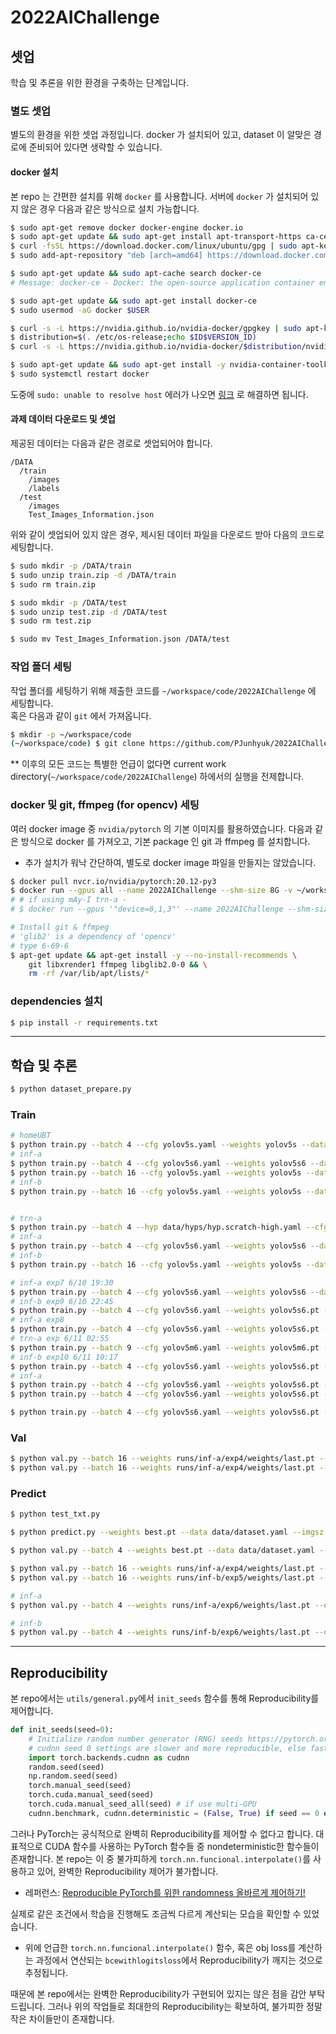 # 2022AIChallenge

## 셋업

학습 및 추론을 위한 환경을 구축하는 단계입니다.  

### 별도 셋업

별도의 환경을 위한 셋업 과정입니다. docker 가 설치되어 있고, dataset 이 알맞은 경로에 준비되어 있다면 생략할 수 있습니다.  

#### docker 설치

본 repo 는 간편한 설치를 위해 `docker` 를 사용합니다. 서버에 `docker` 가 설치되어 있지 않은 경우 다음과 같은 방식으로 설치 가능합니다.  

```bash
$ sudo apt-get remove docker docker-engine docker.io
$ sudo apt-get update && sudo apt-get install apt-transport-https ca-certificates curl software-properties-common
$ curl -fsSL https://download.docker.com/linux/ubuntu/gpg | sudo apt-key add -
$ sudo add-apt-repository "deb [arch=amd64] https://download.docker.com/linux/ubuntu $(lsb_release -cs) stable"

$ sudo apt-get update && sudo apt-cache search docker-ce
# Message: docker-ce - Docker: the open-source application container engine

$ sudo apt-get update && sudo apt-get install docker-ce
$ sudo usermod -aG docker $USER

$ curl -s -L https://nvidia.github.io/nvidia-docker/gpgkey | sudo apt-key add -
$ distribution=$(. /etc/os-release;echo $ID$VERSION_ID)
$ curl -s -L https://nvidia.github.io/nvidia-docker/$distribution/nvidia-docker.list | sudo tee /etc/apt/sources.list.d/nvidia-docker.list

$ sudo apt-get update && sudo apt-get install -y nvidia-container-toolkit
$ sudo systemctl restart docker
```

도중에 `sudo: unable to resolve host` 에러가 나오면 [링크](https://extrememanual.net/33739) 로 해결하면 됩니다.

#### 과제 데이터 다운로드 및 셋업

제공된 데이터는 다음과 같은 경로로 셋업되어야 합니다.  

```
/DATA
  /train
    /images
    /labels
  /test
    /images
    Test_Images_Information.json
```

위와 같이 셋업되어 있지 않은 경우, 제시된 데이터 파일을 다운로드 받아 다음의 코드로 세팅합니다.

```bash
$ sudo mkdir -p /DATA/train
$ sudo unzip train.zip -d /DATA/train
$ sudo rm train.zip

$ sudo mkdir -p /DATA/test
$ sudo unzip test.zip -d /DATA/test
$ sudo rm test.zip

$ sudo mv Test_Images_Information.json /DATA/test
```

### 작업 폴더 세팅

작업 폴더를 세팅하기 위해 제출한 코드를 `~/workspace/code/2022AIChallenge` 에 세팅합니다.  
혹은 다음과 같이 `git` 에서 가져옵니다.  

```bash
$ mkdir -p ~/workspace/code
(~/workspace/code) $ git clone https://github.com/PJunhyuk/2022AIChallenge
```

** 이후의 모든 코드는 특별한 언급이 없다면 current work directory(`~/workspace/code/2022AIChallenge`) 하에서의 실행을 전제합니다.  

### docker 및 git, ffmpeg (for opencv) 세팅

여러 docker image 중 `nvidia/pytorch` 의 기본 이미지를 활용하였습니다. 다음과 같은 방식으로 docker 를 가져오고, 기본 package 인 git 과 ffmpeg 를 설치합니다.  
* 추가 설치가 워낙 간단하여, 별도로 docker image 파일을 만들지는 않았습니다.  

```bash
$ docker pull nvcr.io/nvidia/pytorch:20.12-py3
$ docker run --gpus all --name 2022AIChallenge --shm-size 8G -v ~/workspace/code:/root/workspace/code -v /DATA:/DATA -it nvcr.io/nvidia/pytorch:20.12-py3
# # if using mAy-I trn-a -
# $ docker run --gpus '"device=0,1,3"' --name 2022AIChallenge --shm-size 8G -v ~/workspace/code:/root/workspace/code -v /hdd/a/data/DATA:/DATA -it nvcr.io/nvidia/pytorch:20.12-py3

# Install git & ffmpeg
# 'glib2' is a dependency of 'opencv'
# type 6-69-6
$ apt-get update && apt-get install -y --no-install-recommends \
    git libxrender1 ffmpeg libglib2.0-0 && \
    rm -rf /var/lib/apt/lists/*
```

### dependencies 설치

```bash
$ pip install -r requirements.txt
```

- - -

## 학습 및 추론

```bash
$ python dataset_prepare.py
```

### Train

```bash
# homeUBT
$ python train.py --batch 4 --cfg yolov5s.yaml --weights yolov5s --data dataset.yaml --img 640 --epochs 20
# inf-a
$ python train.py --batch 4 --cfg yolov5s6.yaml --weights yolov5s6 --data dataset.yaml --img 1280 --epochs 20
$ python train.py --batch 16 --cfg yolov5s.yaml --weights yolov5s --data dataset.yaml --img 640
# inf-b
$ python train.py --batch 16 --cfg yolov5s.yaml --weights yolov5s --data dataset.yaml --img 640


# trn-a
$ python train.py --batch 4 --hyp data/hyps/hyp.scratch-high.yaml --cfg yolov5l6.yaml --weights yolov5l6 --data dataset.yaml --img 1280
# inf-a
$ python train.py --batch 4 --cfg yolov5s6.yaml --weights yolov5s6 --data dataset.yaml --img 1280
# inf-b
$ python train.py --batch 16 --cfg yolov5s.yaml --weights yolov5s --data dataset.yaml --img 640

# inf-a exp7 6/10 19:30
$ python train.py --batch 4 --cfg yolov5s6.yaml --weights yolov5s6 --data dataset_diet.yaml --img 1280
# inf-b exp9 6/10 22:45
$ python train.py --batch 4 --cfg yolov5s6.yaml --weights yolov5s6.pt --data dataset_diet.yaml --img 1280
# inf-a exp8
$ python train.py --batch 4 --cfg yolov5s6.yaml --weights yolov5s6.pt --data dataset.yaml --img 1280
# trn-a exp 6/11 02:55
$ python train.py --batch 9 --cfg yolov5m6.yaml --weights yolov5m6.pt --hyp data/hyps/hyp.scratch-high.yaml --data dataset.yaml --img 1280
# inf-b exp10 6/11 10:17
$ python train.py --batch 4 --cfg yolov5s6.yaml --weights yolov5s6.pt --data dataset.yaml --img 1280 --image-weights
# inf-a 
$ python train.py --batch 4 --cfg yolov5s6.yaml --weights yolov5s6.pt --data dataset.yaml --hyp data/hyps/hyp.VOC.yaml --img 1280 --image-weights
$ python train.py --batch 4 --cfg yolov5s6.yaml --weights yolov5s6.pt --data dataset.yaml --img 1280 --image-weights --epoch-parts 5

$ python train.py --batch 4 --cfg yolov5s6.yaml --weights yolov5s6.pt --data dataset.yaml --img 1280 --image-weights --epoch-parts 5
```

### Val

```bash
$ python val.py --batch 16 --weights runs/inf-a/exp4/weights/last.pt --data data/dataset.yaml --img 640 --task val --conf-thres 0.1
$ python val.py --batch 16 --weights runs/inf-a/exp4/weights/last.pt --data data/dataset.yaml --img 640 --task val --conf-thres 0.005
```

### Predict

```bash
$ python test_txt.py
```

```bash
$ python predict.py --weights best.pt --data data/dataset.yaml --imgsz 1280 --source /DATA/test/images --nosave

$ python val.py --batch 4 --weights best.pt --data data/dataset.yaml --img 1280 --task test --save-json --conf-thres 0.1

$ python val.py --batch 16 --weights runs/inf-a/exp4/weights/last.pt --data data/dataset.yaml --img 640 --task test --save-json --conf-thres 0.1
$ python val.py --batch 16 --weights runs/inf-b/exp5/weights/last.pt --data data/dataset.yaml --img 640 --task test --save-json --conf-thres 0.1

# inf-a
$ python val.py --batch 4 --weights runs/inf-a/exp6/weights/last.pt --data data/dataset.yaml --img 1280 --task test --save-json --conf-thres 0.1

# inf-b
$ python val.py --batch 4 --weights runs/inf-b/exp6/weights/last.pt --data data/dataset.yaml --img 1280 --task test --save-json --conf-thres 0.1

```

- - -

## Reproducibility

본 repo에서는 `utils/general.py`에서 `init_seeds` 함수를 통해 Reproducibility를 제어합니다.

```python
def init_seeds(seed=0):
    # Initialize random number generator (RNG) seeds https://pytorch.org/docs/stable/notes/randomness.html
    # cudnn seed 0 settings are slower and more reproducible, else faster and less reproducible
    import torch.backends.cudnn as cudnn
    random.seed(seed)
    np.random.seed(seed)
    torch.manual_seed(seed)
    torch.cuda.manual_seed(seed)
    torch.cuda.manual_seed_all(seed) # if use multi-GPU
    cudnn.benchmark, cudnn.deterministic = (False, True) if seed == 0 else (True, False)
```

그러나 PyTorch는 공식적으로 완벽히 Reproducibility를 제어할 수 없다고 합니다. 대표적으로 CUDA 함수를 사용하는 PyTorch 함수들 중 nondeterministic한 함수들이 존재합니다. 본 repo는 이 중 불가피하게 `torch.nn.funcional.interpolate()`를 사용하고 있어, 완벽한 Reproducibility 제어가 불가합니다.
- 레퍼런스: [Reproducible PyTorch를 위한 randomness 올바르게 제어하기!](https://hoya012.github.io/blog/reproducible_pytorch/)

실제로 같은 조건에서 학습을 진행해도 조금씩 다르게 계산되는 모습을 확인할 수 있었습니다.
- 위에 언급한 `torch.nn.funcional.interpolate()` 함수, 혹은 obj loss를 계산하는 과정에서 연산되는 `bcewithlogitsloss`에서 Reproducibility가 깨지는 것으로 추정됩니다.

때문에 본 repo에서는 완벽한 Reproducibility가 구현되어 있지는 않은 점을 감안 부탁드립니다. 그러나 위의 작업들로 최대한의 Reproducibility는 확보하여, 불가피한 정말 작은 차이들만이 존재합니다.  
